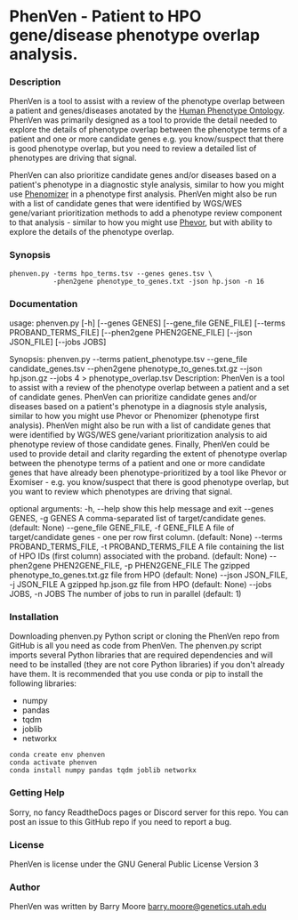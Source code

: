 # PhenVen - Patient to HPO gene/disease phenotype overlap analysis.

### Description

PhenVen is a tool to assist with a review of the phenotype overlap
between a patient and genes/diseases anotated by the [Human Phenotype Ontology](https://hpo.jax.org/app/).  PhenVen was primarily 
designed as a tool to provide the detail needed to explore the details of phenotype 
overlap between the phenotype terms of a patient and one or more 
candidate genes e.g. you know/suspect that there is good phenotype overlap, but you
need to review a detailed list of phenotypes are driving that signal.

PhenVen can also 
prioritize candidate genes and/or diseases based on a patient's
phenotype in a diagnostic style analysis, similar to how you might use
[Phenomizer](https://pubmed.ncbi.nlm.nih.gov/19800049/) in a phenotype first
analysis.  PhenVen might also be run with a list of candidate genes 
that were identified by WGS/WES gene/variant prioritization methods 
to add a phenotype review component to that analysis - similar to how you 
might use [Phevor](https://pubmed.ncbi.nlm.nih.gov/24702956/), but with ability to explore the details of the phenotype overlap.

### Synopsis

```
phenven.py -terms hpo_terms.tsv --genes genes.tsv \
           -phen2gene phenotype_to_genes.txt -json hp.json -n 16
```

### Documentation

usage: phenven.py [-h] [--genes GENES] [--gene_file GENE_FILE] [--terms PROBAND_TERMS_FILE] [--phen2gene PHEN2GENE_FILE] [--json JSON_FILE] [--jobs JOBS]

Synopsis: phenven.py --terms patient_phenotype.tsv --gene_file candidate_genes.tsv --phen2gene phenotype_to_genes.txt.gz --json hp.json.gz --jobs 4 >
phenotype_overlap.tsv Description: PhenVen is a tool to assist with a review of the phenotype overlap between a patient and a set of candidate genes.
PhenVen can prioritize candidate genes and/or diseases based on a patient's phenotype in a diagnosis style analysis, similar to how you might use Phevor
or Phenomizer (phenotype first analysis). PhenVen might also be run with a list of candidate genes that were identified by WGS/WES gene/variant
prioritization analysis to aid phenotype review of those candidate genes. Finally, PhenVen could be used to provide detail and clarity regarding the
extent of phenotype overlap between the phenotype terms of a patient and one or more candidate genes that have already been phenotype-prioritized by a
tool like Phevor or Exomiser - e.g. you know/suspect that there is good phenotype overlap, but you want to review which phenotypes are driving that
signal.

optional arguments:
  -h, --help            show this help message and exit
  --genes GENES, -g GENES
                        A comma-separated list of target/candidate genes. (default: None)
  --gene_file GENE_FILE, -f GENE_FILE
                        A file of target/candidate genes - one per row first column. (default: None)
  --terms PROBAND_TERMS_FILE, -t PROBAND_TERMS_FILE
                        A file containing the list of HPO IDs (first column) associated with the proband. (default: None)
  --phen2gene PHEN2GENE_FILE, -p PHEN2GENE_FILE
                        The gzipped phenotype_to_genes.txt.gz file from HPO (default: None)
  --json JSON_FILE, -j JSON_FILE
                        A gzipped hp.json.gz file from HPO (default: None)
  --jobs JOBS, -n JOBS  The number of jobs to run in parallel (default: 1)

### Installation

Downloading phenven.py Python script or cloning the PhenVen repo from GitHub is all you need as code from PhenVen.  The phenven.py script imports several Python libraries that are required dependencies and will need to be installed (they are not core Python libraries) if you don't already have them.  It is recommended that you use conda or pip to install the following libraries:

* numpy
* pandas
* tqdm
* joblib
* networkx

```
conda create env phenven
conda activate phenven
conda install numpy pandas tqdm joblib networkx
```

### Getting Help

Sorry, no fancy ReadtheDocs pages or Discord server for this repo.  You can post an issue to this GitHub repo if you need to report a bug.

### License

PhenVen is license under the GNU General Public License Version 3

### Author

PhenVen was written by Barry Moore barry.moore@genetics.utah.edu
